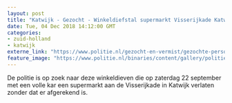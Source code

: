 ```yaml
---
layout: post
title: "Katwijk - Gezocht - Winkeldiefstal supermarkt Visserijkade Katwijk"
date: Tue, 04 Dec 2018 14:12:00 GMT
categories: 
- zuid-holland 
- katwijk 
externe_link: "https://www.politie.nl/gezocht-en-vermist/gezochte-personen/2018/december/06-dh/tw-04-12/06-winkeldiefstal-digros-visserijkade-katwijk.html"
feature_image: "https://www.politie.nl/binaries/content/gallery/politie/gezocht/verdachten/2018/december/06-dh/tw-04-12/181204_team_boodschappendieven-katwijk-1.jpg"
---
```


De politie is op zoek naar deze winkeldieven die op zaterdag 22 september met een volle kar een supermarkt aan de Visserijkade in Katwijk verlaten zonder dat er afgerekend is.
